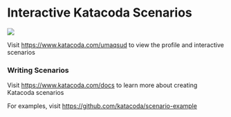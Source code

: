# Interactive Katacoda Scenarios

[![](http://shields.katacoda.com/katacoda/umaqsud/count.svg)](https://www.katacoda.com/umaqsud "Get your profile on Katacoda.com")

Visit https://www.katacoda.com/umaqsud to view the profile and interactive scenarios

### Writing Scenarios
Visit https://www.katacoda.com/docs to learn more about creating Katacoda scenarios

For examples, visit https://github.com/katacoda/scenario-example
